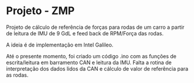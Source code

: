 # Projeto - ZMP

Projeto de cálculo de referência de forças para rodas de um carro a partir de leitura de IMU de 9 GdL e feed back de RPM/Força das rodas.

A ideia é de implementação em Intel Galileo.

Até o presente momento, foi criado um código .ino com as funções de escrita/leitura em barramento CAN e leitura da IMU. Falta a rotina de interpretação dos dados lidos da CAN e cálculo de valor de referência para as rodas.